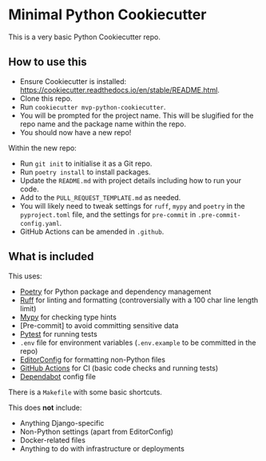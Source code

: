 # Minimal Python Cookiecutter

This is a very basic Python Cookiecutter repo.


## How to use this

- Ensure Cookiecutter is installed: https://cookiecutter.readthedocs.io/en/stable/README.html.
- Clone this repo.
- Run `cookiecutter mvp-python-cookiecutter`.
- You will be prompted for the project name. This will be slugified for the repo name and the package name within the repo.
- You should now have a new repo!

Within the new repo:
- Run `git init` to initialise it as a Git repo.
- Run `poetry install` to install packages.
- Update the `README.md` with project details including how to run your code.
- Add to the `PULL_REQUEST_TEMPLATE.md` as needed.
- You will likely need to tweak settings for `ruff`, `mypy` and `poetry` in the `pyproject.toml` file, and the settings for `pre-commit` in `.pre-commit-config.yaml`.
- GitHub Actions can be amended in `.github`.


## What is included

This uses:
- [Poetry](https://python-poetry.org/) for Python package and dependency management
- [Ruff](https://docs.astral.sh/ruff/) for linting and formatting (controversially with a 100 char line length limit)
- [Mypy](https://mypy.readthedocs.io/en/stable/#) for checking type hints
- [Pre-commit] to avoid committing sensitive data
- [Pytest](https://docs.pytest.org/) for running tests
- `.env` file for environment variables (`.env.example` to be committed in the repo)
- [EditorConfig](https://editorconfig.org/) for formatting non-Python files
- [GitHub Actions](https://github.com/features/actions) for CI (basic code checks and running tests)
- [Dependabot](https://docs.github.com/en/code-security/dependabot) config file

There is a `Makefile` with some basic shortcuts.

This does **not** include:
- Anything Django-specific
- Non-Python settings (apart from EditorConfig)
- Docker-related files
- Anything to do with infrastructure or deployments